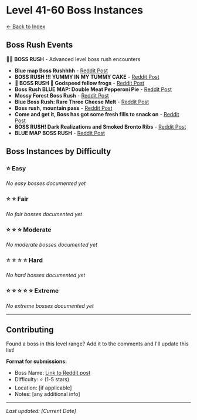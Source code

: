 # Level 41-60 Boss Instances

[← Back to Index](index.md)

## Boss Rush Events

🏃💨 **BOSS RUSH** - Advanced level boss rush encounters

- **Blue map Boss Rushhhh** - [Reddit Post](http://www.reddit.com/r/SwordAndSupperGame/comments/1n66e15/blue_map_boss_rushhhh/)
- **BOSS RUSH !!! YUMMY IN MY TUMMY CAKE** - [Reddit Post](http://www.reddit.com/r/SwordAndSupperGame/comments/1mygcyl/boss_rush_yummy_in_my_tummy_cake/)
- **🚨 BOSS RUSH 🚨 Godspeed fellow frogs** - [Reddit Post](http://www.reddit.com/r/SwordAndSupperGame/comments/1n6yvdd/boss_rush_godspeed_fellow_frogs/)
- **Boss Rush BLUE MAP: Double Meat Pepperoni Pie** - [Reddit Post](https://www.reddit.com/r/SwordAndSupperGame/comments/1mzaqqb/boss_rush_blue_map_double_meat_pepperoni_pie/)
- **Mossy Forest Boss Rush** - [Reddit Post](https://www.reddit.com/r/SwordAndSupperGame/comments/1n93bkx/mossy_forest_boss_rush/)
- **Blue Boss Rush: Rare Three Cheese Melt** - [Reddit Post](http://www.reddit.com/r/SwordAndSupperGame/comments/1mvro7r/blue_boss_rush_rare_three_cheese_melt/)
- **Boss rush, mountain pass** - [Reddit Post](http://www.reddit.com/r/SwordAndSupperGame/comments/1n5av4g/boss_rush_mountain_pass/)
- **Come and get it, Boss has got some fresh fills to snack on** - [Reddit Post](http://www.reddit.com/r/SwordAndSupperGame/comments/1mtl3nh/come_and_get_it_boss_has_got_some_fresh_fills_to/)
- **BOSS RUSH! Dark Realizations and Smoked Bronto Ribs** - [Reddit Post](http://www.reddit.com/r/SwordAndSupperGame/comments/1mlq742/boss_rush_dark_realizations_and_smoked_bronto_ribs/)
- **BLUE MAP BOSS RUSH** - [Reddit Post](http://www.reddit.com/r/SwordAndSupperGame/comments/1n6mkgp/blue_map_boss_rush/)

## Boss Instances by Difficulty

### ⭐ Easy
*No easy bosses documented yet*

### ⭐ ⭐ Fair
*No fair bosses documented yet*

### ⭐ ⭐ ⭐ Moderate
*No moderate bosses documented yet*

### ⭐ ⭐ ⭐ ⭐ Hard
*No hard bosses documented yet*

### ⭐ ⭐ ⭐ ⭐ ⭐ Extreme
*No extreme bosses documented yet*

---

## Contributing

Found a boss in this level range? Add it to the comments and I'll update this list!

**Format for submissions:**
- Boss Name: [Link to Reddit post](url)
- Difficulty: ⭐ (1-5 stars)
- Location: [if applicable]
- Notes: [any additional info]

---

*Last updated: [Current Date]*
